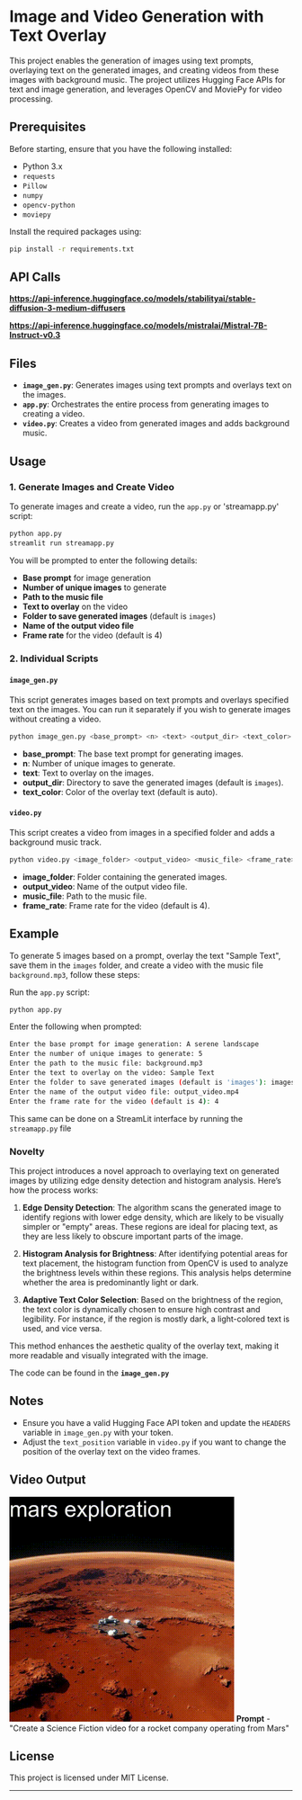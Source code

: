 # Image and Video Generation with Text Overlay

This project enables the generation of images using text prompts, overlaying text on the generated images, and creating videos from these images with background music. The project utilizes Hugging Face APIs for text and image generation, and leverages OpenCV and MoviePy for video processing.

## Prerequisites

Before starting, ensure that you have the following installed:

- Python 3.x
- `requests`
- `Pillow`
- `numpy`
- `opencv-python`
- `moviepy`

Install the required packages using:

```bash
pip install -r requirements.txt
```

## API Calls
**https://api-inference.huggingface.co/models/stabilityai/stable-diffusion-3-medium-diffusers**

**https://api-inference.huggingface.co/models/mistralai/Mistral-7B-Instruct-v0.3**

## Files

- **`image_gen.py`**: Generates images using text prompts and overlays text on the images.
- **`app.py`**: Orchestrates the entire process from generating images to creating a video.
- **`video.py`**: Creates a video from generated images and adds background music.

## Usage

### 1. Generate Images and Create Video

To generate images and create a video, run the `app.py` or 'streamapp.py' script:

```bash
python app.py
streamlit run streamapp.py
```

You will be prompted to enter the following details:

- **Base prompt** for image generation
- **Number of unique images** to generate
- **Path to the music file**
- **Text to overlay** on the video
- **Folder to save generated images** (default is `images`)
- **Name of the output video file**
- **Frame rate** for the video (default is 4)

### 2. Individual Scripts

#### `image_gen.py`

This script generates images based on text prompts and overlays specified text on the images. You can run it separately if you wish to generate images without creating a video.

```bash
python image_gen.py <base_prompt> <n> <text> <output_dir> <text_color>
```

- **base_prompt**: The base text prompt for generating images.
- **n**: Number of unique images to generate.
- **text**: Text to overlay on the images.
- **output_dir**: Directory to save the generated images (default is `images`).
- **text_color**: Color of the overlay text (default is auto).

#### `video.py`

This script creates a video from images in a specified folder and adds a background music track.

```bash
python video.py <image_folder> <output_video> <music_file> <frame_rate>
```

- **image_folder**: Folder containing the generated images.
- **output_video**: Name of the output video file.
- **music_file**: Path to the music file.
- **frame_rate**: Frame rate for the video (default is 4).

## Example

To generate 5 images based on a prompt, overlay the text "Sample Text", save them in the `images` folder, and create a video with the music file `background.mp3`, follow these steps:

Run the `app.py` script:

```bash
python app.py
```

Enter the following when prompted:

```bash
Enter the base prompt for image generation: A serene landscape
Enter the number of unique images to generate: 5
Enter the path to the music file: background.mp3
Enter the text to overlay on the video: Sample Text
Enter the folder to save generated images (default is 'images'): images
Enter the name of the output video file: output_video.mp4
Enter the frame rate for the video (default is 4): 4
```
This same can be done on a StreamLit interface by running the `streamapp.py` file
### Novelty

This project introduces a novel approach to overlaying text on generated images by utilizing edge density detection and histogram analysis. Here’s how the process works:

1. **Edge Density Detection**: The algorithm scans the generated image to identify regions with lower edge density, which are likely to be visually simpler or "empty" areas. These regions are ideal for placing text, as they are less likely to obscure important parts of the image.

2. **Histogram Analysis for Brightness**: After identifying potential areas for text placement, the histogram function from OpenCV is used to analyze the brightness levels within these regions. This analysis helps determine whether the area is predominantly light or dark.

3. **Adaptive Text Color Selection**: Based on the brightness of the region, the text color is dynamically chosen to ensure high contrast and legibility. For instance, if the region is mostly dark, a light-colored text is used, and vice versa.

This method enhances the aesthetic quality of the overlay text, making it more readable and visually integrated with the image.

The code can be found in the **`image_gen.py`**
  
## Notes

- Ensure you have a valid Hugging Face API token and update the `HEADERS` variable in `image_gen.py` with your token.
- Adjust the `text_position` variable in `video.py` if you want to change the position of the overlay text on the video frames.

## Video Output

![Video Title](Video_Output/Sample_Output.gif)
**Prompt** - "Create a Science Fiction video for a rocket company operating from Mars"

## License
This project is licensed under MIT License.

---
